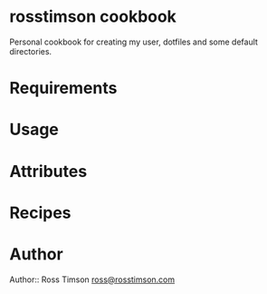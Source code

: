 # rosstimson cookbook

Personal cookbook for creating my user, dotfiles and some default directories.

# Requirements

# Usage

# Attributes

# Recipes

# Author

Author:: Ross Timson <ross@rosstimson.com>
